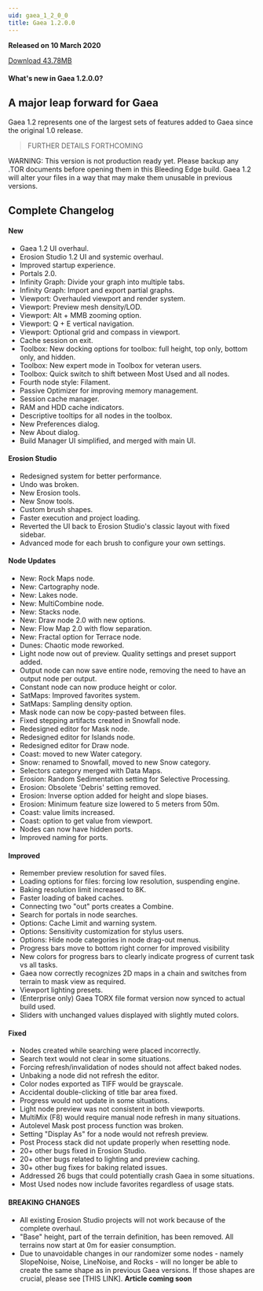```yaml
---
uid: gaea_1_2_0_0
title: Gaea 1.2.0.0
---
```



**Released on 10 March 2020**

<a href="http://viridian.quadspinner.com/gaeab/Gaea-1.2.0.0b.exe?f=1">Download 43.78MB</a> <br>


<div class="release-note">

#### What's new in Gaea 1.2.0.0?

## A major leap forward for Gaea

Gaea 1.2 represents one of the largest sets of features added to Gaea since the original 1.0 release.

> FURTHER DETAILS FORTHCOMING

WARNING: This version is not production ready yet. Please backup any .TOR documents before opening them in this Bleeding Edge build. Gaea 1.2 will alter your files in a way that may make them unusable in previous versions.

## Complete Changelog

#### New
- Gaea 1.2 UI overhaul.
- Erosion Studio 1.2 UI and systemic overhaul.
- Improved startup experience.
- Portals 2.0.
- Infinity Graph: Divide your graph into multiple tabs.
- Infinity Graph: Import and export partial graphs.
- Viewport: Overhauled viewport and render system.
- Viewport: Preview mesh density/LOD.
- Viewport: Alt + MMB zooming option.
- Viewport: Q + E vertical navigation.
- Viewport: Optional grid and compass in viewport.
- Cache session on exit.
- Toolbox: New docking options for toolbox: full height, top only, bottom only, and hidden.
- Toolbox: New expert mode in Toolbox for veteran users.
- Toolbox: Quick switch to shift between Most Used and all nodes.
- Fourth node style: Filament.
- Passive Optimizer for improving memory management.
- Session cache manager.
- RAM and HDD cache indicators.
- Descriptive tooltips for all nodes in the toolbox.
- New Preferences dialog.
- New About dialog.
- Build Manager UI simplified, and merged with main UI.

#### Erosion Studio
- Redesigned system for better performance.
- Undo was broken.
- New Erosion tools.
- New Snow tools.
- Custom brush shapes.
- Faster execution and project loading.
- Reverted the UI back to Erosion Studio's classic layout with fixed sidebar.
- Advanced mode for each brush to configure your own settings.

#### Node Updates
- New: Rock Maps node.
- New: Cartography node.
- New: Lakes node.
- New: MultiCombine node.
- New: Stacks node.
- New: Draw node 2.0 with new options.
- New: Flow Map 2.0 with flow separation.
- New: Fractal option for Terrace node.
- Dunes: Chaotic mode reworked.
- Light node now out of preview. Quality settings and preset support added.
- Output node can now save entire node, removing the need to have an output node per output.
- Constant node can now produce height or color.
- SatMaps: Improved favorites system.
- SatMaps: Sampling density option.
- Mask node can now be copy-pasted between files.
- Fixed stepping artifacts created in Snowfall node.
- Redesigned editor for Mask node.
- Redesigned editor for Islands node.
- Redesigned editor for Draw node.
- Coast: moved to new Water category.
- Snow: renamed to Snowfall, moved to new Snow category.
- Selectors category merged with Data Maps.
- Erosion: Random Sedimentation setting for Selective Processing.
- Erosion: Obsolete 'Debris' setting removed.
- Erosion: Inverse option added for height and slope biases.
- Erosion: Minimum feature size lowered to 5 meters from 50m.
- Coast: value limits increased.
- Coast: option to get value from viewport.
- Nodes can now have hidden ports.
- Improved naming for ports.

#### Improved
- Remember preview resolution for saved files.
- Loading options for files: forcing low resolution, suspending engine.
- Baking resolution limit increased to 8K.
- Faster loading of baked caches.
- Connecting two "out" ports creates a Combine.
- Search for portals in node searches. 
- Options: Cache Limit and warning system.
- Options: Sensitivity customization for stylus users.
- Options: Hide node categories in node drag-out menus.
- Progress bars move to bottom right corner for improved visibility
- New colors for progress bars to clearly indicate progress of current task vs all tasks.
- Gaea now correctly recognizes 2D maps in a chain and switches from terrain to mask view as required.
- Viewport lighting presets.
- (Enterprise only) Gaea TORX file format version now synced to actual build used.
- Sliders with unchanged values displayed with slightly muted colors.

#### Fixed
- Nodes created while searching were placed incorrectly.
- Search text would not clear in some situations.
- Forcing refresh/invalidation of nodes should not affect baked nodes.
- Unbaking a node did not refresh the editor.
- Color nodes exported as TIFF would be grayscale.
- Accidental double-clicking of title bar area fixed.
- Progress would not update in some situations.
- Light node preview was not consistent in both viewports.
- MultiMix (F8) would require manual node refresh in many situations.
- Autolevel Mask post process function was broken.
- Setting "Display As" for a node would not refresh preview.
- Post Process stack did not update properly when resetting node.
- 20+ other bugs fixed in Erosion Studio.
- 20+ other bugs related to lighting and preview caching.
- 30+ other bug fixes for baking related issues.
- Addressed 26 bugs that could potentially crash Gaea in some situations.
- Most Used nodes now include favorites regardless of usage stats.

#### BREAKING CHANGES
- All existing Erosion Studio projects will not work because of the complete overhaul.
- "Base" height, part of the terrain definition, has been removed. All terrains now start at 0m for easier consumption.
- Due to unavoidable changes in our randomizer some nodes - namely SlopeNoise, Noise, LineNoise, and Rocks - will no longer be able to create the same shape as in previous Gaea versions. If those shapes are crucial, please see [THIS LINK]. **Article coming soon**
</div>
